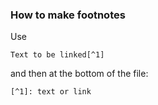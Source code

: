 ### How to make footnotes

Use 

	Text to be linked[^1]

and then at the bottom of the file:

	[^1]: text or link
